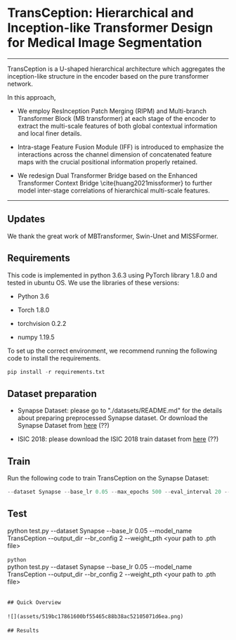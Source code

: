 # TransCeption: Hierarchical and Inception-like Transformer Design for Medical Image Segmentation

---

TransCeption is a U-shaped hierarchical architecture which aggregates the inception-like structure in the encoder based on the pure transformer network.

 In this approach,  

- We employ ResInception Patch Merging (RIPM) and Multi-branch Transformer Block (MB transformer) at each stage of the encoder to extract the multi-scale features of both global contextual information and local finer details.

- Intra-stage Feature Fusion Module (IFF) is introduced to emphasize the interactions across the channel dimension of concatenated feature maps with the crucial positional information properly retained.

- We redesign Dual Transformer Bridge based on the Enhanced Transformer Context Bridge \cite{huang2021missformer} to further model inter-stage correlations of hierarchical multi-scale features.
  

---

## Updates

We thank the great work of MBTransformer, Swin-Unet and MISSFormer.

## Requirements

This code is implemented in python 3.6.3 using PyTorch library 1.8.0 and tested in ubuntu OS. We use the libraries of these versions:

- Python 3.6

- Torch 1.8.0

- torchvision 0.2.2

- numpy 1.19.5

To set up the correct environment, we recommend running the following code to install the requirements.

```python
pip install -r requirements.txt
```

## Dataset preparation

- Synapse Dataset: please go to "./datasets/README.md" for the details about preparing preprocessed Synapse dataset. Or download the Synapse Dataset from [here](https://drive.google.com/uc?export=download&id=18I9JHH_i0uuEDg-N6d7bfMdf7Ut6bhBi) (??)

- ISIC 2018: please download the ISIC 2018 train dataset from [here](??) (??)

## Train

Run the following code to train TransCeption on the Synapse Dataset:



```python
--dataset Synapse --base_lr 0.05 --max_epochs 500 --eval_interval 20 --model_name TransCeption --batch_size 16 --root_path <your path to ./Synapse/train_npz> --output_dir <your output path>
```

## Test

python test.py --dataset Synapse --base_lr 0.05 --model_name TransCeption --output_dir <your output path> --br_config 2 --weight_pth <your path to .pth file>

```python```  
python test.py --dataset Synapse --base_lr 0.05 --model_name TransCeption --output_dir <your output path> --br_config 2 --weight_pth <your path to .pth file>
```

## Quick Overview

![](assets/519bc17861600bf55465c88b38ac52105071d6ea.png)

## Results